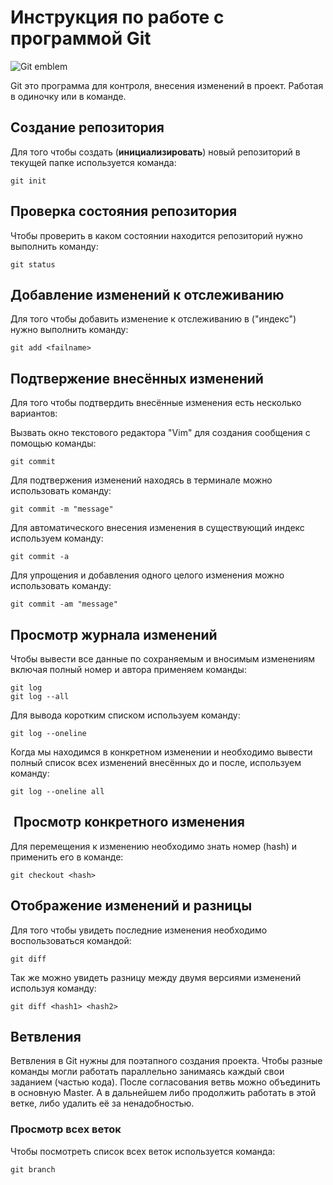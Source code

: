 # Инструкция по работе с программой Git

![Git emblem](git.jpg)

Git это программа для контроля, внесения изменений в проект. Работая в одиночку или в команде.

## Создание репозитория

 Для того чтобы создать (**инициализировать**) новый репозиторий в текущей папке используется команда:

    git init

## Проверка состояния репозитория

Чтобы проверить в каком состоянии находится репозиторий нужно выполнить команду: 

    git status

## Добавление изменений к отслеживанию

Для того чтобы добавить изменение к отслеживанию в ("индекс") нужно выполнить команду: 

    git add <failname>

## Подтвержение внесённых изменений

Для того чтобы подтвердить внесённые изменения есть несколько вариантов:

Вызвать окно текстового редактора "Vim" для создания сообщения с помощью команды:

    git commit

Для подтвержения изменений находясь в терминале можно использовать команду:

    git commit -m "message"

Для автоматического внесения изменения в существующий индекс используем команду: 

    git commit -a

Для упрощения и добавления одного целого изменения можно использовать команду: 

    git commit -am "message"
    
## Просмотр журнала изменений

Чтобы вывести все данные по сохраняемым и вносимым изменениям включая полный номер и автора применяем команды: 

    git log
    git log --all

Для вывода коротким списком используем команду: 

    git log --oneline

Когда мы находимся в конкретном изменении и необходимо вывести полный список всех изменений внесённых до и после, используем команду: 

    git log --oneline all

##  Просмотр конкретного изменения

Для перемещения к изменению необходимо знать номер (hash) и применить его в команде: 

    git checkout <hash>

## Отображение изменений и разницы

Для того чтобы увидеть последние изменения необходимо воспользоваться командой: 

    git diff

Так же можно увидеть разницу между двумя версиями изменений используя команду: 

    git diff <hash1> <hash2>

## Ветвления

Ветвления в Git нужны для поэтапного создания проекта. Чтобы разные команды могли работать параллельно занимаясь каждый свои заданием (частью кода). После согласования ветвь можно объединить в основную Master. А в дальнейшем либо продолжить работать в этой ветке, либо удалить её за ненадобностью.

### Просмотр всех веток

Чтобы посмотреть список всех веток используется команда: 

    git branch

